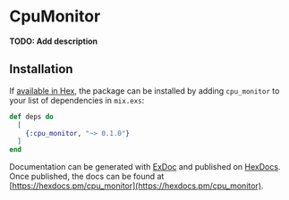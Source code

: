 # CpuMonitor

**TODO: Add description**

## Installation

If [available in Hex](https://hex.pm/docs/publish), the package can be installed
by adding `cpu_monitor` to your list of dependencies in `mix.exs`:

```elixir
def deps do
  [
    {:cpu_monitor, "~> 0.1.0"}
  ]
end
```

Documentation can be generated with [ExDoc](https://github.com/elixir-lang/ex_doc)
and published on [HexDocs](https://hexdocs.pm). Once published, the docs can
be found at [https://hexdocs.pm/cpu_monitor](https://hexdocs.pm/cpu_monitor).


